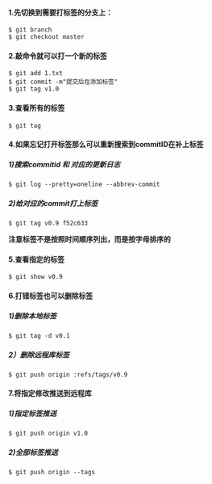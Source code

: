 #### 1.先切换到需要打标签的分支上：

```
$ git branch
$ git checkout master
```

#### 2.敲命令就可以打一个新的标签

```
$ git add 1.txt
$ git commit -m"提交后在添加标签"
$ git tag v1.0
```

#### 3.查看所有的标签

```
$ git tag
```

#### 4.如果忘记打开标签那么可以重新搜索到commitID在补上标签

##### 1)搜索commitid 和 对应的更新日志

```
$ git log --pretty=oneline --abbrev-commit
```

##### 2)给对应的commit打上标签

```
$ git tag v0.9 f52c633
```

**注意标签不是按照时间顺序列出，而是按字母排序的**

#### 5.查看指定的标签

```
$ git show v0.9
```

#### 6.打错标签也可以删除标签

##### 1)删除本地标签

```
$ git tag -d v0.1
```

##### 2）删除远程库标签

```
$ git push origin :refs/tags/v0.9
```

#### 7.将指定修改推送到远程库

##### 1)指定标签推送

```
$ git push origin v1.0
```

##### 2)全部标签推送

```
$ git push origin --tags
```

##### 